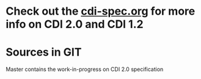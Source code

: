 # Check out the [cdi-spec.org](http://cdi-spec.org) for more info on CDI 2.0 and CDI 1.2

Sources in GIT
====

Master contains the work-in-progress on CDI 2.0 specification
